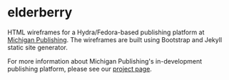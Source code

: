 # elderberry
HTML wireframes for a Hydra/Fedora-based publishing platform at [Michigan Publishing](http://www.publishing.umich.edu). The wireframes are built using Bootstrap and Jekyll static site generator. 

For more information about Michigan Publishing's in-development publishing platform, please see our [project page](http://www.publishing.umich.edu/projects/hydra/). 


